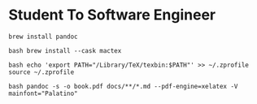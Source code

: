 # Student To Software Engineer

`
brew install pandoc
`

`bash
brew install --cask mactex
`

`bash
echo 'export PATH="/Library/TeX/texbin:$PATH"' >> ~/.zprofile
source ~/.zprofile
`

`bash
pandoc -s -o book.pdf docs/**/*.md --pdf-engine=xelatex -V mainfont="Palatino"
`